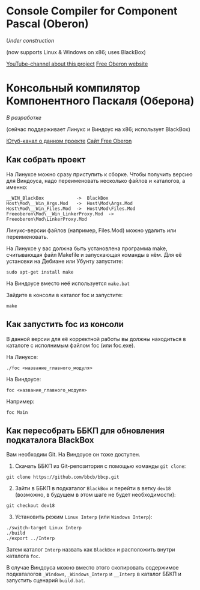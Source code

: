 # Console Compiler for Component Pascal (Oberon)
*Under construction*

(now supports Linux & Windows on x86;  uses BlackBox)

[YouTube-channel about this project](https://www.youtube.com/channel/UCfaaot6JjktvqQCUOkXxEsA)
[Free Oberon website](https://free.oberon.org)

# Консольный компилятор Компонентного Паскаля (Оберона)
*В разработке*

(сейчас поддерживает Линукс и Виндоус на x86; использует BlackBox)

[Ютуб-канал о данном проекте](https://www.youtube.com/channel/UCfaaot6JjktvqQCUOkXxEsA)
[Сайт Free Oberon](https://free.oberon.org)

## Как собрать проект

На Линуксе можно сразу приступить к сборке.
Чтобы получить версию для Виндоуса, надо переименовать
несколько файлов и каталогов, а именно:
```
__WIN_BlackBox            ->  BlackBox
Host\Mod\__Win_Args.Mod   ->  Host\Mod\Args.Mod
Host\Mod\__Win_Files.Mod  ->  Host\Mod\Files.Mod
Freeoberon\Mod\__Win_LinkerProxy.Mod  ->  Freeoberon\Mod\LinkerProxy.Mod
```

Линукс-версии файлов (например, Files.Mod) можно удалить или переименовать.

На Линуксе у вас должна быть установлена программа make,
считывающая файл Makefile и запускающая команды в нём.
Для её установки на Дебиане или Убунту запустите:
```
sudo apt-get install make
```
На Виндоусе вместо неё используется `make.bat`

Зайдите в консоли в каталог foc и запустите:
```
make
```
## Как запустить foc из консоли

В данной версии для её корректной работы вы должны находиться
в каталоге с исполнимым файлом foc (или foc.exe).

На Линуксе:
```
./foc <название_главного_модуля>
```
На Виндоусе:
```
foc <название_главного_модуля>
```

Например:
```
foc Main
```

## Как пересобрать ББКП для обновления подкаталога BlackBox

Вам необходим Git. На Виндоусе он тоже доступен.

1. Скачать ББКП из Git-репозитория с помощью команды `git clone`:
```
git clone https://github.com/bbcb/bbcp.git
```

2. Зайти в ББКП в подкаталог `BlackBox` и перейти в ветку `dev18`
   (возможно, в будущем в этом шаге не будет необходимости):
```
git checkout dev18
```

3. Установить режим `Linux Interp` (или `Windows Interp`):
```
./switch-target Linux Interp
./build
./export ../Interp
```
Затем каталог `Interp` назвать как `BlackBox` и расположить
внутри каталога `foc`.

В случае Виндоуса можно вместо этого скопировать содержимое
подкаталогов `_Windows`, `_Windows_Interp` и `__Interp` в
каталог ББКП и запустить сценарий `build.bat`.
